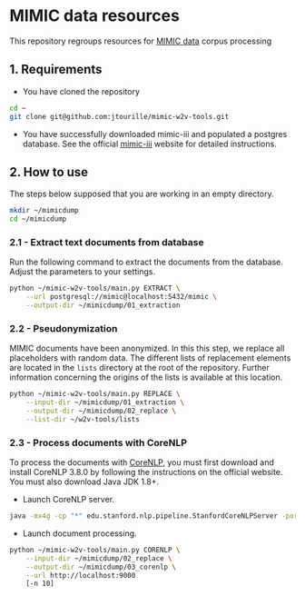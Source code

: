 # MIMIC data resources

This repository regroups resources for [MIMIC data](https://mimic.physionet.org/) corpus processing

## 1. Requirements

* You have cloned the repository

 ```bash
 cd ~
 git clone git@github.com:jtourille/mimic-w2v-tools.git
 ```
* You have successfully downloaded mimic-iii and populated a postgres database. See the official 
[mimic-iii](https://mimic.physionet.org/) website for detailed instructions.

## 2. How to use

The steps below supposed that you are working in an empty directory.

```bash
mkdir ~/mimicdump
cd ~/mimicdump
```

### 2.1 - Extract text documents from database

Run the following command to extract the documents from the database. Adjust the parameters to your settings.

```bash
python ~/mimic-w2v-tools/main.py EXTRACT \
    --url postgresql://mimic@localhost:5432/mimic \
    --output-dir ~/mimicdump/01_extraction
```

### 2.2 - Pseudonymization

MIMIC documents have been anonymized. In this this step, we replace all placeholders with random data. 
The different lists of replacement elements are located in the `lists` directory at the root of the
repository. Further information concerning the origins of the lists is available at this location.

```bash
python ~/mimic-w2v-tools/main.py REPLACE \
    --input-dir ~/mimicdump/01_extraction \
    --output-dir ~/mimicdump/02_replace \
    --list-dir ~/w2v-tools/lists
```

### 2.3 - Process documents with CoreNLP

To process the documents with [CoreNLP](https://stanfordnlp.github.io/CoreNLP/), you must first download and install
 CoreNLP 3.8.0 by following the instructions on the official website. You must also download Java JDK 1.8+.
 
* Launch CoreNLP server.

```bash
java -mx4g -cp "*" edu.stanford.nlp.pipeline.StanfordCoreNLPServer -port 9000 -timeout 15000 -quiet
``` 

* Launch document processing.

```bash
python ~/mimic-w2v-tools/main.py CORENLP \
    --input-dir ~/mimicdump/02_replace \
    --output-dir ~/mimicdump/03_corenlp \
    --url http://localhost:9000
    [-n 10]
```
